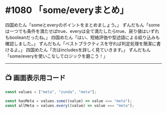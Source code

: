 # #1080 「some/everyまとめ」

四国めたん「someとeveryのポイントをまとめましょう。」
ずんだもん「someは一つでも条件を満たせばtrue、everyは全て満たしたらtrue、戻り値はいずれもbooleanだったね。」
四国めたん「はい、短絡評価や型述語による絞り込みも確認しました。」
ずんだもん「ベストプラクティスを守れば判定処理を簡潔に書けるよ。」
四国めたん「次はincludesを詳しく見ていきます。」
ずんだもん「some/everyを使いこなしてロジックを磨こう！」

---

## 📺 画面表示用コード

```typescript
const values = ["meta", "zunda", "meta"];

const hasMeta = values.some((value) => value === "meta");
const allMeta = values.every((value) => value === "meta");
```
